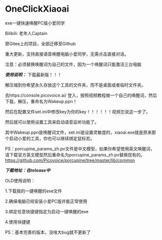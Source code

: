# OneClickXiaoai
exe一键快速唤醒PC版小爱同学

Bilibili: 老年人Captain

原Gitee上的项目，全部迁移至Github

重大更新，支持直接语音唤醒电脑小爱同学，无需点击直接对话。

注意：必须替换唤醒词为自己的文件，因为一个唤醒词只能激活三台电脑

***使用说明：***
下载最新版！！！

解压缩到你希望永久存放这个工具的文件夹，而不是桌面或者临时文件夹。

去https://console.picovoice.ai/ 登入，按照视频教程做一个自己的唤醒词，然后下载，解压，重命名为Wakeup.ppn！

然后在配置文件set.ini中修改key为你的key！！！！！！视频忘说这一步了。

然后就可以使用设置工具来启动语音监听功能了。

其中Wakeup.ppn是唤醒词文件，set.ini是设置灵敏度的，xiaoai.exe就是原来那个启动小爱的工具，你也可以继续绑定鼠标宏。

PS：porcupine_params_zh.pv文件是中文模型，如果你希望使用英文唤醒词，请下载官方英文模型然后重命名为porcupine_params_zh.pv替换现有的。https://github.com/Picovoice/porcupine/tree/master/lib/common

***下载地址：在release中***

OLD使用说明：

1.下载我的一键唤醒的exe文件

2.确保电脑已经安装小爱PC版并能正常使用

3.绑定任意快捷键指定为启动一键唤醒的exe

4.使用快捷键

PS：基本完善的版本，没啥大bug就不更新了

